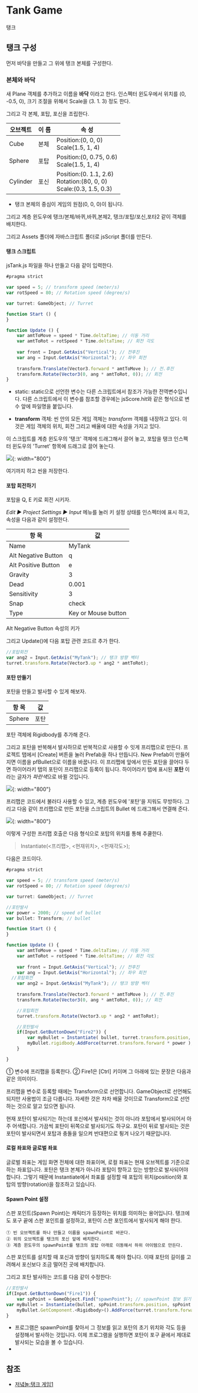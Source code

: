 # Tank Game

탱크

## 탱크 구성

먼저 바닥을 만들고 그 위에 탱크 본체를 구성한다.

### 본체와 바닥

새 Plane 객체를 추가하고 이름을 **바닥** 이라고 한다. 인스펙터 윈도우에서 위치를 (0, -0.5, 0), 크기 조절을 위해서 Scale을 (3. 1. 3) 정도 한다.

그리고 각 본체, 포탑, 포신을 조립한다.

| 오브젝트 | 이 름 | 속 성  |
| ---------- | ------- | ----------------------------------- |
| Cube     | 본체 | Position:(0, 0, 0) <br/> Scale(1.5, 1, 4)|
| Sphere   | 포탑 | Position:(0, 0.75, 0.6) <br/> Scale(1.5, 1, 4)|
| Cylinder | 포신 | Position:(0. 1.1, 2.6) <br/> Rotation:(80, 0, 0) <br/> Scale:(0.3, 1.5, 0.3)|

- 탱크 본체의 중심이 게임의 원점(0, 0, 0)이 됩니다. 

그리고 계층 윈도우에 탱크/본체/바퀴,바퀴,본체2, 탱크/포탑/포신,포타2 같이 객체를 배치한다.

그리고 Assets 폴더에 자바스크립트 폴더로 jsScript 폴더를 만든다.

#### 탱크 스크립트

jsTank.js 파일을 하나 만들고 다음 같이 입력한다.

```js
#pragma strict

var speed = 5; // transform speed (meter/s)
var rotSpeed = 80; // Rotation speed (degree/s)

var turret: GameObject; // Turret

function Start () {
}

function Update () {
    var amtToMove = speed * Time.deltaTime; // 이동 거리
    var amtToRot = rotSpeed * Time.deltaTime; // 회전 각도
    
    var front = Input.GetAxis("Vertical"); // 전후진
    var ang = Input.GetAxis("Horizontal"); // 좌우 회전
        
    transform.Translate(Vector3.forward * amtToMove ); // 전.후진
    transform.Rotate(Vector3(0, ang * amtToRot, 0)); // 회전
}
```


 - static: static으로 선언한 변수는 다른 스크립트에서 참조가 가능한 전역변수입니다. 다른 스크립트에서 이 변수를 참조할 경우에는 jsScore.hit와 같은 형식으로 변수 앞에 파일명을 붙입니다.  

 - **transform** 객체: 씬 안의 모든 게임 객체는 *transform* 객체를 내장하고 있다. 이것은 게임 객체의 위치, 회전 그리고 배율에 대한 속성을 가지고 있다.

이 스크립트를 계층 윈도우의 '탱크' 객체에 드래그해서 끌어 놓고, 포탑을 탱크 인스펙터 윈도우의 'Turret' 항목에 드래그로 끌어 놓는다.

![](/images/unity3d/tank1-jsscript.png){: width="800"}

여기까지 하고 씬을 저장한다.

#### 포탑 회전하기

포탑을 Q, E 키로 회전 시키자.

*Edit ▶ Project Settings ▶ Input* 메뉴를 눌러 키 설정 상태를 인스펙터에 표시 하고, 속성을 다음과 같이 설정한다. 

| 항 목 | 값 |
| --------------------- | ----------------------------------------- |
| Name | MyTank |
| Alt Negative Button | q |
| Alt Positive Button | e |
| Gravity | 3 |
| Dead | 0.001 |
| Sensitivity | 3 |
| Snap | check |
| Type | Key or Mouse button |

Alt Negative Button 속성의 키가 

그리고 Update()에 다음 포탑 관련 코드르 추가 한다.

```js
//포탑회전
var ang2 = Input.GetAxis("MyTank"); // 탱크 방향 벡터
turret.transform.Rotate(Vector3.up * ang2 * amtToRot); 
```

#### 포탄 만들기

포탄을 만들고 발사할 수 있게 해보자. 

| 항 목 | 값 |
| --------------------- | ----------------------------------------- |
| Sphere | 포탄 | Scale x, y, z <br/> Rigidbody |  (0.2, 0.2, 0.5) |

포탄 객체에 Rigidbody를 추가해 준다.

그리고 포탄을 반복해서 발사하므로 반복적으로 사용할 수 잇게 프리팹으로 만든다. 프로젝트 탭에서 [Create] 버튼을 눌러 Prefab을 하나 만듭니다. New Prefab이 만들어지면 이름을 pfBullet으로 이름을 바꿉니다. 이 프리팹에 앞에서 만든 포탄을 끌어다 두면 하이어라키 탭의 포탄이 프리팹으로 등록이 됩니다. 하이어라키 탭에 표시된 **포탄** 이라는 글자가 *파란색*으로 바뀔 것입니다.

![](/images/unity3d/tank1-prefab.png){: width="800"}

프리팹은 코드에서 불러다 사용할 수 있고, 계층 윈도우에 '포탄'을 지워도 무방하다. 그리고 다음 같이 프리팹으로 만든 포탄을 스크립트의 Bullet 에 드래그해서 연결해 준다.

![](/images/unity3d/tank1-prefab-bullet.png){: width="800"}


이렇게 구성한 프리팹 호출은 다음 형식으로 포탑의 위치를 통해 추쿨한다.

> Instantiate(<프리팹>, <현재위치>, <현재각도>);

다음은 코드이다.

```javascript
#pragma strict

var speed = 5; // transform speed (meter/s)
var rotSpeed = 80; // Rotation speed (degree/s)

var turret: GameObject; // Turret

//포탄발사
var power = 2000; // speed of bullet
var bullet: Transform; // bullet

function Start () {
}

function Update () {
    var amtToMove = speed * Time.deltaTime; // 이동 거리
    var amtToRot = rotSpeed * Time.deltaTime; // 회전 각도
    
    var front = Input.GetAxis("Vertical"); // 전후진
    var ang = Input.GetAxis("Horizontal"); // 좌우 회전
  //포탑회전
    var ang2 = Input.GetAxis("MyTank"); // 탱크 방향 벡터
        
    transform.Translate(Vector3.forward * amtToMove ); // 전.후진
    transform.Rotate(Vector3(0, ang * amtToRot, 0)); // 회전

    //포탑회전
    turret.transform.Rotate(Vector3.up * ang2 * amtToRot); 

    //포탄발사
    if(Input.GetButtonDown("Fire2")) {
        var myBullet = Instantiate( bullet, turret.transform.position, turret.transform.rotation);
        myBullet.rigidbody.AddForce(turret.transform.forward * power );
    }

}
```

① 변수에 프리팹을 등록한다.
② Fire1은 [Ctrl] 키이며 그 아래에 있는 문장은 다음과 같은 의미이다.


프리팹을 변수로 등록할 때에는 Transform으로 선언합니다. GameObject로 선언해도 되지만 사용법이 조금 다릅니다. 자세한 것은 차차 배울 것이므로 Transform으로 선언하는 것으로 알고 있으면 됩니다. 

현재 포탄이 발사되기는 하는데 포신에서 발사되는 것이 아니라 포탑에서 발사되어서 아주 어색합니다. 가끔씩 포탄이 뒤쪽으로 발사되기도 하구요. 포탄이 뒤로 발사되는 것은 포탄이 발사되면서 포탑과 충돌을 일으켜 반대편으로 튕겨 나오기 때문입니다. 


#### 로컬 좌표와 글로벌 좌표

글로벌 좌표는 게임 화면 전체에 대한 좌표이며, 로컬 좌표는 현재 오브젝트를 기준으로 하는 좌표입니다. 포탄은 탱크 본체가 아니라 포탑이 향하고 있는 방향으로 발사되어야 합니다. 그렇기 때문에 Instantiate에서 좌표를 설정할 때 포탑의 위치(position)와 포탑의 방향(rotation)을 참조하고 있습니다. 


#### Spawn Point 설정

스판 포인트(Spawn Point)는 캐릭터가 등장하는 위치를 의미하는 용어입니다. 탱크에도 포구 끝에 스판 포인트를 설정하고, 포탄이 스판 포인트에서 발사되게 해야 한다.

    ① 빈 오브젝트를 하나 만들고 이름을 spawnPoint로 바꾼다.
    ② 위의 오브젝트를 탱크의 포신 앞에 배치한다.
    ③ 계층 윈도우의 spawnPoint를 탱크의 포탑 아래로 이동해서 하위 아이템으로 만든다.
스판 포인트를 설치할 때 포신과 방향이 일치하도록 해야 합니다. 이때 포탄의 길이를 고려해서 포신보다 조금 떨어진 곳에 배치합니다. 

그리고 포탄 발사하는 코드를 다음 같이 수정한다:

```javascript
//포탄발사
if(Input.GetButtonDown("Fire1")) {
    var spPoint = GameObject.Find("spawnPoint"); // spawnPoint 정보 읽기 
var myBullet = Instantiate(bullet, spPoint.transform.position, spPoint.transform.rotation);
    myBullet.GetComponent.<Rigidbody>().AddForce(turret.transform.forward * power );
}
```
  -  프로그램은 spawnPoint를 찾아서 그 정보를 읽고 포탄의 초기 위치와 각도 등을 설정해서 발사하는 것입니다. 이제 프로그램을 실행하면 포탄이 포구 끝에서 제대로 발사되는 모습을 볼 수 있습니다. 
  -  



## 참조
 - [저녘놀:탱크 게임1](http://foxmann.blog.me/90137976278)
